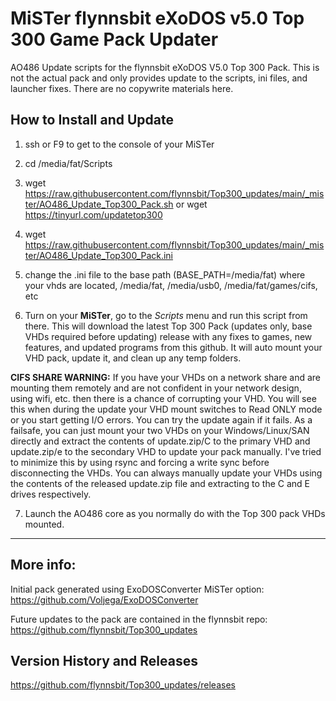 # MiSTer flynnsbit eXoDOS v5.0 Top 300 Game Pack Updater
AO486 Update scripts for the flynnsbit eXoDOS V5.0 Top 300 Pack.  This is not the actual pack and only provides update to the scripts, ini files, and launcher fixes.  There are no copywrite materials here.

## How to Install and Update
1. ssh or F9 to get to the console of your MiSTer

2. cd /media/fat/Scripts

3. wget https://raw.githubusercontent.com/flynnsbit/Top300_updates/main/_mister/AO486_Update_Top300_Pack.sh  or wget https://tinyurl.com/updatetop300
5. wget https://raw.githubusercontent.com/flynnsbit/Top300_updates/main/_mister/AO486_Update_Top300_Pack.ini
6. change the .ini file to the base path (BASE_PATH=/media/fat) where your vhds are located, /media/fat, /media/usb0, /media/fat/games/cifs, etc
7. Turn on your __MiSTer__, go to the _Scripts_ menu and run this script from there. This will download the latest Top 300 Pack (updates only, base VHDs required before updating) release with any fixes to games, new features, and updated programs from this github.  It will auto mount your VHD pack, update it, and clean up any temp folders.

**CIFS SHARE WARNING:** If you have your VHDs on a network share and are mounting them remotely and are not confident in your network design, using wifi, etc. then there is a chance of corrupting your VHD.  You will see this when during the update your VHD mount switches to Read ONLY mode or you start getting I/O errors.  You can try the update again if it fails.  As a failsafe, you can just mount your two VHDs on your Windows/Linux/SAN directly and extract the contents of update.zip/C to the primary VHD and update.zip/e to the secondary VHD to update your pack manually.  I've tried to minimize this by using rsync and forcing a write sync before disconnecting the VHDs. You can always manually update your VHDs using the contents of the released update.zip file and extracting to the C and E drives respectively.  


7. Launch the AO486 core as you normally do with the Top 300 pack VHDs mounted.

-------------------------------------------------------------------------------------------------------

## More info:
Initial pack generated using ExoDOSConverter MiSTer option:  https://github.com/Voljega/ExoDOSConverter

Future updates to the pack are contained in the flynnsbit repo: https://github.com/flynnsbit/Top300_updates

## Version History and Releases
https://github.com/flynnsbit/Top300_updates/releases


